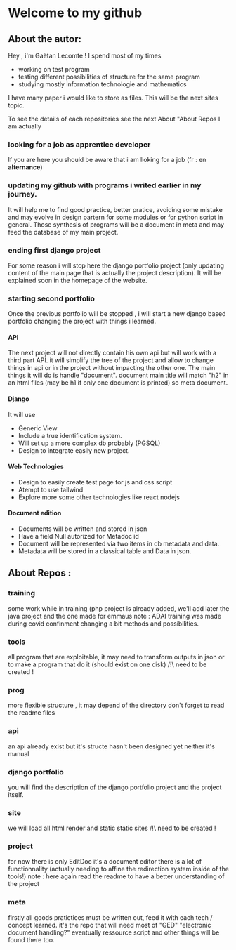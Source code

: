 # Welcome to my github
## About the autor:
  Hey , i'm Gaëtan Lecomte ! I spend most of my times
  + working on test program
  + testing different possibilities of structure for the same program
  + studying mostly information technologie and mathematics

  I have many paper i would like to store as files. This will be the next sites topic.
  
  To see the details of each repositories see the next About "About Repos
  I am actually 
  
  ### looking for a job as apprentice developer

  If you are here you should be aware that i am lloking for a job (fr : en **alternance**)
  
  ### updating my github with programs i writed earlier in my journey. 
  
  It will help me to find good practice, better pratice,
  avoiding some mistake and may evolve in design partern for some modules or for python script in general.
  Those synthesis of programs will be a document in meta and may feed the database of my main project.  
  
  ### ending first django project
  For some reason i will stop here the django portfolio project (only updating content of the main page that is actually the project description).
  It will be explained soon in the homepage of the website.

  ### starting second portfolio 
  
  Once the previous portfolio will be stopped , i will start a new django based portfolio changing the project with things i learned.
  
  #### API
  
  The next project will not directly contain his own api but will work with a third part API.
  it will simplify the tree of the project and allow to change things in api or in the project without impacting the other one.
  The main things it will do is handle "document". document main title will match "h2" in an html files 
  (may be h1 if only one document is printed) so meta document.
  
  #### Django
  
  It will use 
  + Generic View
  + Include a true identification system.
  + Will set up a more complex db probably (PGSQL)
  + Design to integrate easily new project.

  #### Web Technologies
  
  + Design to easily create test page for js and css script
  + Atempt to use tailwind
  + Explore more some other technologies like react nodejs

  #### Document edition
  
  + Documents will be written and stored in json
  + Have a field Null autorized for Metadoc id
  + Document will be represented via two items in db metadata and data.
  + Metadata will be stored in a classical table and Data in json.
    
## About Repos :

### training
some work while in training 
(php project is already added, we'll add later the java project and the one made for emmaus 
note : ADAI training was made during covid confinment changing a bit methods and possibilities. 

### tools
all program that are exploitable, it may need to transform outputs in json or to make a program that do it 
(should exist on one disk) /!\ need to be created !

### prog
more flexible structure , it may depend of the directory don't forget to read the readme files

### api
an api already exist but it's structe hasn't been designed yet neither it's manual

### django portfolio
you will find the description of the django portfolio project and the project itself.

### site 
we will load all html render and static static sites  /!\ need to be created !

### project
for now there is only EditDoc it's a document editor there is a lot of functionnality (actually needing to affine the redirection system inside of the tools!) 
note : here again read the readme to have a better understanding of the project

### meta
firstly all goods pratictices must be written out, feed it with each tech / concept learned. it's the repo that will need most of "GED" "electronic document handling?" 
eventually ressource script and other things will be found there too.


<!--
**almatsy159/almatsy159** is a ✨ _special_ ✨ repository because its `README.md` (this file) appears on your GitHub profile.

Here are some ideas to get you started:

- 🔭 I’m currently working on ...
- 🌱 I’m currently learning ...
- 👯 I’m looking to collaborate on ...
- 🤔 I’m looking for help with ...
- 💬 Ask me about ...
- 📫 How to reach me: ...
- 😄 Pronouns: ...
- ⚡ Fun fact: ...
-->
